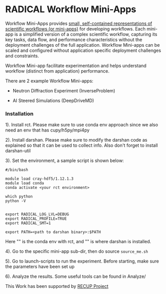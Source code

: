 # RADICAL Workflow Mini-Apps
Workflow Mini-Apps provides [small, self-contained representations of scientific workflows (or mini-apps)](https://arxiv.org/abs/2403.18073) for developing workflows.
Each mini-app is a simplified version of a complex scientific workflow, capturing its key tasks, data flow, and performance characteristics without the deployment challenges of the full application.
Workflow Mini-apps can be scaled and configured without application specific deployment challenges and constraints​.


Workflow Mini-app facilitate experimentation and helps understand workflow (distinct from application) performance.

There are 2 example Workflow Mini-apps:

- Neutron Diffraction Experiment (InverseProblem)

- AI Steered Simulations (DeepDriveMD)

### Installation
1). Install rct. Please make sure to use conda env approach since we also need an env that has cupy/h5py/mpi4py

2). Install darshan. Please make sure to modify the darshan code as explained so that it can be used to collect info. Also don't forget to install darshan-util

3). Set the environment, a sample script is shown below:

```
#/bin/bash

module load cray-hdf5/1.12.1.3
module load conda
conda activate <your rct environment>

which python
python -V


export RADICAL_LOG_LVL=DEBUG
export RADICAL_PROFILE=TRUE
export RADICAL_SMT=1

export PATH=<path to darshan binary>:$PATH
```

Here "<your rct environment>" is the conda env with rct, and "<path to darshan binary>" is where darshan is installed.

4). Go to the specific mini-app sub-dir, then do source `source_me.sh` 

5). Go to launch-scripts to run the experiment. Before starting, make sure the parameters have been set up

6). Analyze the results. Some useful tools can be found in Analyze/

This Work has been supported by [RECUP Project](https://github.com/RECUP-DOE/workflow-miniapps)
